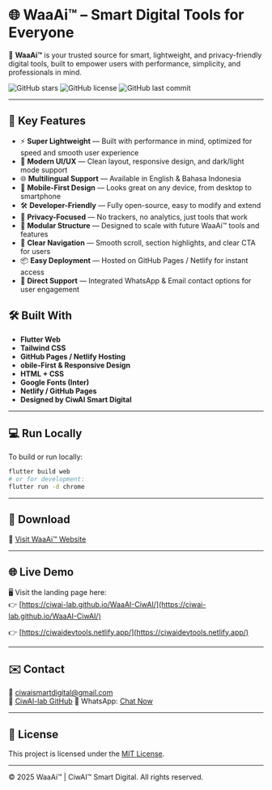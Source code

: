 # 🌐 WaaAi™ – Smart Digital Tools for Everyone

🚀 **WaaAi™** is your trusted source for smart, lightweight, and privacy-friendly digital tools, built to empower users with performance, simplicity, and professionals in mind.

![GitHub stars](https://img.shields.io/github/stars/ciwai-lab/WaaAI-AllNetTools)
![GitHub license](https://img.shields.io/github/license/ciwai-lab/WaaAI-AllNetTools)
![GitHub last commit](https://img.shields.io/github/last-commit/ciwai-lab/WaaAI-AllNetTools)

---

## 🔧 Key Features

- ⚡ **Super Lightweight** — Built with performance in mind, optimized for speed and smooth user experience
- 🎨 **Modern UI/UX** — Clean layout, responsive design, and dark/light mode support
- 🌐 **Multilingual Support** — Available in English & Bahasa Indonesia
- 📱 **Mobile-First Design** — Looks great on any device, from desktop to smartphone
- 🛠️ **Developer-Friendly** — Fully open-source, easy to modify and extend
- 🔐 **Privacy-Focused** — No trackers, no analytics, just tools that work
- 🧰 **Modular Structure** — Designed to scale with future WaaAi™ tools and features
- 🧭 **Clear Navigation** — Smooth scroll, section highlights, and clear CTA for users
- 📦 **Easy Deployment** — Hosted on GitHub Pages / Netlify for instant access
- 💬 **Direct Support** — Integrated WhatsApp & Email contact options for user engagement


## 🛠️ Built With

- **Flutter Web**
- **Tailwind CSS**
- **GitHub Pages / Netlify Hosting**
- **obile-First & Responsive Design**
- **HTML + CSS**
- **Google Fonts (Inter)**
- **Netlify / GitHub Pages**
- **Designed by CiwAI Smart Digital**

---

## 💻 Run Locally

To build or run locally:

```bash
flutter build web
# or for development:
flutter run -d chrome
```
---

## 📱 Download

🔗 [Visit WaaAi™ Website](https://ciwaidevtools.netlify.app/#projects)

---

## 🌐 Live Demo

🖥️ Visit the landing page here:  
👉 [https://ciwai-lab.github.io/WaaAI-CiwAI/](https://ciwai-lab.github.io/WaaAI-CiwAI/)

👉 [https://ciwaidevtools.netlify.app/](https://ciwaidevtools.netlify.app/)

---

## ✉️ Contact

📧 [ciwaismartdigital@gmail.com](mailto:ciwaismartdigital@gmail.com)  
🔗 [CiwAI-lab GitHub](https://github.com/Ciwai-lab)
💬 WhatsApp: [Chat Now](https://wa.me/6282260383973)

---

## 🏁 License

This project is licensed under the [MIT License](LICENSE).

---

© 2025 WaaAi™ | CiwAI™ Smart Digital. All rights reserved.
